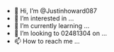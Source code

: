 - 👋 Hi, I’m @Justinhoward087
- 👀 I’m interested in ...
- 🌱 I’m currently learning ...
- 💞️ I’m looking to 02481304 on ...
- 📫 How to reach me ...

<!---
Justinhoward087/Justinhoward087 is a ✨ special ✨ repository because its `README.md` (this file) appears on your GitHub profile.
You can click the Preview link to take a look at your changes.
--->
